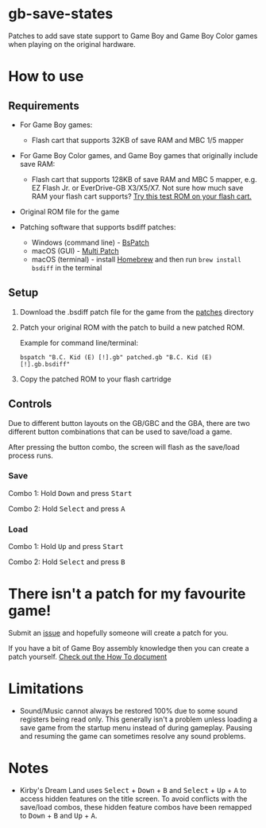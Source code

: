 # gb-save-states
Patches to add save state support to Game Boy and Game Boy Color games when playing on the original hardware.

# How to use

## Requirements

- For Game Boy games:
   - Flash cart that supports 32KB of save RAM and MBC 1/5 mapper
- For Game Boy Color games, and Game Boy games that originally include save RAM:
   - Flash cart that supports 128KB of save RAM and MBC 5 mapper, e.g. EZ Flash Jr. or EverDrive-GB X3/X5/X7. Not sure how much save RAM your flash cart supports? [Try this test ROM on your flash cart.](https://github.com/eievui5/sram128/releases/tag/v1.0.1)
- Original ROM file for the game
- Patching software that supports bsdiff patches:

   - Windows (command line) - [BsPatch](https://www.romhacking.net/utilities/929/)
   - macOS (GUI) - [Multi Patch](http://projects.sappharad.com/tools/multipatch.html)
   - macOS (terminal) - install [Homebrew](https://brew.sh/) and then run ```brew install bsdiff``` in the terminal


## Setup
 
1. Download the .bsdiff patch file for the game from the [patches](patches) directory


2. Patch your original ROM with the patch to build a new patched ROM. 

   Example for command line/terminal:

   ```
   bspatch "B.C. Kid (E) [!].gb" patched.gb "B.C. Kid (E) [!].gb.bsdiff"
   ```

3. Copy the patched ROM to your flash cartridge


## Controls

Due to different button layouts on the GB/GBC and the GBA, there are two different button combinations that can be used to save/load a game.  

After pressing the button combo, the screen will flash as the save/load process runs.


### Save 

Combo 1: Hold <kbd>Down</kbd> and press <kbd>Start</kbd>

Combo 2: Hold <kbd>Select</kbd> and press <kbd>A</kbd>

### Load

Combo 1: Hold <kbd>Up</kbd> and press <kbd>Start</kbd>

Combo 2: Hold <kbd>Select</kbd> and press <kbd>B</kbd>

# There isn't a patch for my favourite game!

Submit an [issue](https://github.com/mattcurrie/gb-save-states/issues) and hopefully someone will create a patch for you.

If you have a bit of Game Boy assembly knowledge then you can create a patch yourself.  [Check out the How To document](src/HOW-TO.md)

# Limitations

- Sound/Music cannot always be restored 100% due to some sound registers being read only. This generally isn't a problem unless loading a save game from the startup menu instead of during gameplay.  Pausing and resuming the game can sometimes resolve any sound problems.

# Notes

- Kirby's Dream Land uses <kbd>Select</kbd> + <kbd>Down</kbd> + <kbd>B</kbd> and <kbd>Select</kbd> + <kbd>Up</kbd> + <kbd>A</kbd> to access hidden features on the title screen. To avoid conflicts with the save/load combos, these hidden feature combos have been remapped to <kbd>Down</kbd> + <kbd>B</kbd> and <kbd>Up</kbd> + <kbd>A</kbd>.
